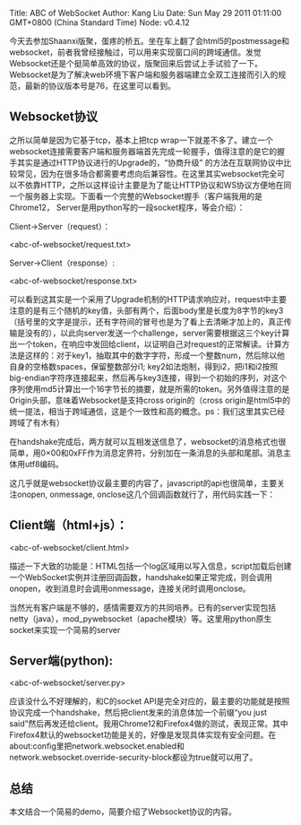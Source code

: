Title: ABC of WebSocket
Author: Kang Liu
Date: Sun May 29 2011 01:11:00 GMT+0800 (China Standard Time)
Node: v0.4.12

今天去参加Shaanxi版聚，蛋疼的桥五。坐在车上翻了会html5的postmessage和websocket，前者我曾经接触过，可以用来实现窗口间的跨域通信。发觉Websocket还是个挺简单高效的协议，版聚回来后尝试上手试验了一下。Websocket是为了解决web环境下客户端和服务器端建立全双工连接而引入的规范，最新的协议版本号是76，在这里可以看到。

## Websocket协议

之所以简单是因为它基于tcp，基本上把tcp wrap一下就差不多了。建立一个websocket连接需要客户端和服务器端首先完成一轮握手，值得注意的是它的握手其实是通过HTTP协议进行的Upgrade的，“协商升级” 的方法在互联网协议中比较常见，因为在很多场合都需要考虑向后兼容性。在这里其实websocket完全可以不依靠HTTP，之所以这样设计主要是为了能让HTTP协议和WS协议方便地在同一个服务器上实现。下面看一个完整的Websocket握手（客户端我用的是Chrome12， Server是用python写的一段socket程序，等会介绍）：

Client->Server（request）：

<abc-of-websocket/request.txt>

Server->Client（response）:

<abc-of-websocket/response.txt>

可以看到这其实是一个采用了Upgrade机制的HTTP请求响应对，request中主要注意的是有三个随机的key值，头部有两个，后面body里是长度为8字节的key3（括号里的文字是提示，还有字符间的冒号也是为了看上去清晰才加上的，真正传输是没有的），以此向server发送一个challenge，server需要根据这三个key计算出一个token，在响应中发回给client，以证明自己对request的正常解读。计算方法是这样的：对于key1，抽取其中的数字字符，形成一个整数num，然后除以他自身的空格数spaces，保留整数部分i1; key2如法炮制，得到i2，把i1和i2按照big-endian字符序连接起来，然后再与key3连接，得到一个初始的序列，对这个序列使用md5计算出一个16字节长的摘要，就是所需的token。另外值得注意的是Origin头部，意味着Websocket是支持cross origin的（cross origin是html5中的统一提法，相当于跨域通信，这是个一致性和高的概念。ps：我们这里其实已经跨域了有木有）

在handshake完成后，两方就可以互相发送信息了，websocket的消息格式也很简单，用0×00和0xFF作为消息定界符，分别加在一条消息的头部和尾部。消息主体用utf8编码。

这几乎就是websocket协议最主要的内容了，javascript的api也很简单，主要关注onopen, onmessage, onclose这几个回调函数就行了，用代码实践一下：

## Client端（html+js）：

<abc-of-websocket/client.html>

描述一下大致的功能是：HTML包括一个log区域用以写入信息，script加载后创建一个WebSocket实例并注册回调函数，handshake如果正常完成，则会调用onopen，收到消息时会调用onmessage，连接关闭时调用onclose。

当然光有客户端是不够的，感情需要双方的共同培养。已有的server实现包括netty（java），mod_pywebsocket（apache模块）等。这里用python原生socket来实现一个简易的server

## Server端(python):

<abc-of-websocket/server.py>
 
应该没什么不好理解的，和C的socket API是完全对应的，最主要的功能就是按照协议完成一个handshake，然后把client发来的消息体加一个前缀“you just said”然后再发还给client。我用Chrome12和Firefox4做的测试，表现正常。其中Firefox4默认的websocket功能是关的，好像是发现具体实现有安全问题。在about:config里把network.websocket.enabled和network.websocket.override-security-block都设为true就可以用了。

## 总结 
本文结合一个简易的demo，简要介绍了Websocket协议的内容。